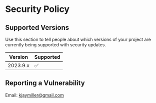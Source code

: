 # Security Policy

## Supported Versions

Use this section to tell people about which versions of your project are
currently being supported with security updates.

| Version | Supported          |
| ------- | ------------------ |
| 2023.9.x   | :white_check_mark: |


## Reporting a Vulnerability

Email: kjaymiller@gmail.com
